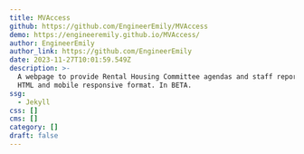 ```yaml
---
title: MVAccess
github: https://github.com/EngineerEmily/MVAccess
demo: https://engineeremily.github.io/MVAccess/
author: EngineerEmily
author_link: https://github.com/EngineerEmily
date: 2023-11-27T10:01:59.549Z
description: >-
  A webpage to provide Rental Housing Committee agendas and staff reports in
  HTML and mobile responsive format. In BETA.
ssg:
  - Jekyll
css: []
cms: []
category: []
draft: false
---
```

